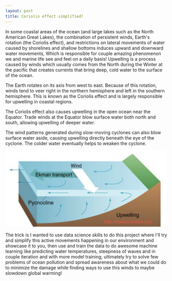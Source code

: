 ```yaml
---
layout: post
title: Coriolis effect simplified!
---
```


In some coastal areas of the ocean (and large lakes such as the North American Great Lakes), the combination of persistent winds, Earth's rotation (the Coriolis effect), and restrictions on lateral movements of water caused by shorelines and shallow bottoms induces upward and downward water movements, Which is responsible for couple amazing phenomenon we and marine life  see and feel on a daily basis! 
Upwelling is a process caused by winds which usually comes from the North during the Winter at the pacific that creates currents that bring deep, cold water to the surface of the ocean. 

The Earth rotates on its axis from west to east. Because of this rotation, winds tend to veer right in the northern hemisphere and left in the southern hemisphere. This is known as the Coriolis effect and is largely responsible for upwelling in coastal regions.

The Coriolis effect also causes upwelling in the open ocean near the Equator. Trade winds at the Equator blow surface water both north and south, allowing upwelling of deeper water.

The wind patterns generated during slow-moving cyclones can also blow surface water aside, causing upwelling directly beneath the eye of the cyclone. The colder water eventually helps to weaken the cyclone.

![Ughh](https://github.com/MehdiKhiatiDS/MehdiKhiatiDS.github.io/blob/master/img/ughh.jpg)




The trick is I wanted to use data science skills to do this project where I'll try and simplify this active movements happening in our environment and showcase it to you, then use and train the data to do awesome machine learning like predicting water temperatures, steepness of waves and in couple iteration and with more model training, ultimately try to solve few problems of ocean pollution and spread awareness about what we could do to minimize the damage while finding ways to use this winds to maybe slowdown global warming! 
